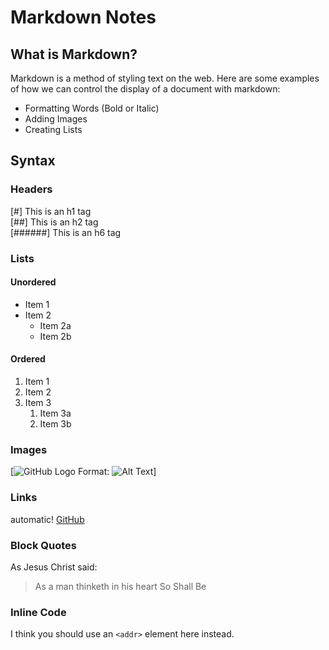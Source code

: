 # Markdown Notes

## What is Markdown?
Markdown is a method of styling text on the web. Here are some examples of how we can control the display of a document with markdown:

  * Formatting Words (Bold or Italic)
  * Adding Images
  * Creating Lists
    
    
## Syntax
### Headers 
[#] This is an h1 tag <br>
[##] This is an h2 tag <br>
[######] This is an h6 tag </br>
  
### Lists
#### Unordered
* Item 1
* Item 2
  * Item 2a
  * Item 2b
  
#### Ordered
1. Item 1
1. Item 2
1. Item 3
   1. Item 3a
   1. Item 3b

### Images
[![GitHub Logo](/images/logo.png)
Format: ![Alt Text](url)]
  
### Links
automatic!
[GitHub](http://github.com)

### Block Quotes
As Jesus Christ said:
> As a man thinketh in his heart
> So Shall Be
  
### Inline Code
I think you should use an
`<addr>` element here instead.
  
  
